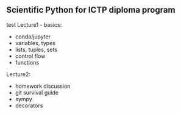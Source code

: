 ## Scientific Python for ICTP diploma program


test
Lecture1 - basics:

- conda/jupyter
- variables, types
- lists, tuples, sets
- control flow
- functions

Lecture2:

- homework discussion
- git survival guide
- sympy
- decorators 
